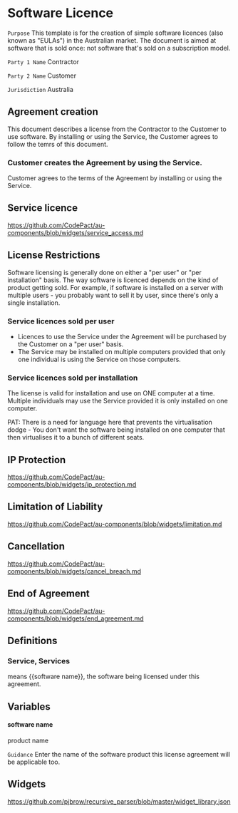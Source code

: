 # Software Licence

`Purpose` This template is for the creation of simple software licences (also known as "EULAs") in the Australian market. The document is aimed at software that is sold once: not software that's sold on a subscription model.

`Party 1 Name` Contractor

`Party 2 Name` Customer

`Jurisdiction` Australia

## Agreement creation

This document describes a license from the Contractor to the Customer to use software. By installing or using the Service, the Customer agrees to follow the temrs of this document.

### Customer creates the Agreement by using the Service.

Customer agrees to the terms of the Agreement by installing or using the Service.

## Service licence

https://github.com/CodePact/au-components/blob/widgets/service_access.md

## License Restrictions

Software licensing is generally done on either a "per user" or "per installation" basis. The way software is licenced depends on the kind of product getting sold.  For example, if software is installed on a server with multiple users - you probably want to sell it by user, since there's only a single installation.

### Service licences sold per user

- Licences to use the Service under the Agreement will be purchased by the Customer on a "per user" basis.
- The Service may be installed on multiple computers provided that only one individual is using the Service on those computers.

### Service licences sold per installation

The license is valid for installation and use on ONE computer at a time. Multiple individuals may use the Service provided it is only installed on one computer.

PAT: There is a need for language here that prevents the virtualisation dodge - You don't want the software being installed on one computer that then virtualises it to a bunch of different seats.

## IP Protection

https://github.com/CodePact/au-components/blob/widgets/ip_protection.md

## Limitation of Liability

https://github.com/CodePact/au-components/blob/widgets/limitation.md

## Cancellation

https://github.com/CodePact/au-components/blob/widgets/cancel_breach.md


## End of Agreement

https://github.com/CodePact/au-components/blob/widgets/end_agreement.md

## Definitions

### Service, Services
means {{software name}}, the software being licensed under this agreement.

## Variables

#### software name

product name

`Guidance` Enter the name of the software product this license agreement will be applicable too.

## Widgets

https://github.com/pjbrow/recursive_parser/blob/master/widget_library.json
